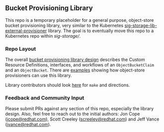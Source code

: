 ## Bucket Provisioning Library
This repo is a temporary placeholder for a general purpose, object-store bucket provisioning library, very similar to the Kubernetes [sig-storage-lib-external-provisioner](https://github.com/kubernetes-sigs/sig-storage-lib-external-provisioner/blob/master/controller/controller.go) library.
The goal is to eventually move this repo to a Kubernetes repo within _sig-storage/_.

### Repo Layout
The overall [bucket provisioning library design](https://github.com/yard-turkey/lib-bucket-provisioner/blob/master/doc/design/object-bucket-lib.md) describes the Custom Resource Definitions, interfaces, and workflows of an `ObjectBucketClaim` and an `ObjectBucket`.
There are [examples](https://github.com/yard-turkey/lib-bucket-provisioner/blob/master/doc/examples/) showing how object-store provisioners can use this library.

Library contributors should look [here](https://github.com/yard-turkey/lib-bucket-provisioner/blob/master/hack/README.md) for `make` and directions.


### Feedback and Community Input
Please submit PRs against any section of this repo, especially the library design.
Also, feel free to reach out to the initial authors: Jon Cope (jcope@redhat.com), Scott Creeley (screeley@redhat.com) and Jeff Vance (jvance@redhat.com).

